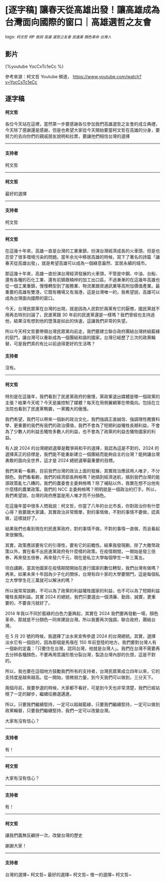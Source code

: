 # [逐字稿] 讓春天從高雄出發！讓高雄成為台灣面向國際的窗口｜高雄選哲之友會 

###### tags: `柯文哲` `柯P` `致詞` `高雄` `選哲之友會` `民進黨` `顏色革命` `台灣人`

## 影片

{%youtube YocCxTc1eCc %}

參考來源：柯文哲 Youtube 頻道， https://www.youtube.com/watch?v=YocCxTc1eCc


## 逐字稿

#### 柯文哲

各位今天站在這裡，當然第一步要感謝各位參加我們高雄選哲之友會的成立典禮，今天除了感謝還是感謝，但是也希望大家從今天開始要當柯文哲在高雄的分身，要努力的去向你們的親戚朋友說明和拉票，要讓他們相信台灣的選擇

---

#### 支持者

柯文哲

---

#### 柯文哲

最好的選擇

---

#### 支持者

柯文哲

---

#### 柯文哲

在這幾十年來，高雄一直是台灣的工業重鎮，扮演台灣經濟成長的火車頭，但是也忍受了很多環境污染的問題。當年余光中移居高雄的時候，寫下了著名的詩篇「讓春天從高雄出發」，就是希望高雄可以成為一個綠意盎然、宜居永續的城市。

那這幾十年來，高雄一直扮演台灣經濟發展的火車頭，不管是中鋼、中油、台船、還有各種的石化工業、還有前鎮跟楠梓的加工出口區。不過漸漸的在這幾年高雄也從一個工業重鎮，慢慢轉型到了服務業、物流業跟資通訊業等高附加價值產業。最重要的高雄有雙港，它既有機場又有海港，這是台灣唯一的，我希望說，高雄可以成為台灣面向國際的窗口。

今天，台灣民眾黨在台灣的出現，就是因為人民對於兩黨有它的厭倦，國民黨就不用再去特別討論了，民進黨跟 30 年前的民進黨還是一樣嗎？我們曾經也支持過他，結果沒有想到他的墮落是如此的快速，這讓我們非常的失望。

所以今天柯文哲要帶領台灣民眾黨向前走，我們要建立聯合政府團結台灣終結藍綠的惡鬥，讓台灣可以重新成為一個團結和諧的國家。台灣已經歷了三次的政黨輪替，可是我們真的有比以前過得更好的生活嗎？

#### 支持者

沒有。

---

#### 柯文哲

特別是在這幾年，我們看到了民進黨政府的傲慢，黨政軍退出媒體是哪一個政黨的主張？結果今天呢？今天是誰控制了媒體？每天在用側翼網軍在帶風向。包括在立法院也看到了民進黨鴨霸，一黨獨大的傲慢。

我們希望，我們可以帶來一個新的政治文化，我們強調正直誠信、強調理性務實科學，更重要的我們有我們的政治價值，我們不會為了短期利益犧牲長期利益，不會為了少數人的利益去犧牲多數人的利益，也不會為了政黨的利益去犧牲國家的利益。

有人說 2024 的台灣總統選舉是戰爭與和平的選擇，我認為這是不對的，2024 的選擇真正的目標是，我們能不能重新建立一個團結而能夠自主的台灣？能夠讓台灣勇敢的面向全世界，這才是 2024 總統選舉最重要的目標。

我們來看一看齁，目前我們台灣的政治上面的發展，其實政治應該用人唯才，不分顏色。我們看看齁，我們的經濟部長夠格嗎？她搞到經濟迷航，搞到我們台灣的能源政策亂七八糟的。我們的農委會主委夠格嗎？除了補貼以外，我實在想不出他有什麼樣的農業政策。我們的 NCC 主委夠格嗎？明明就是一個政治的打手。所以，我們希望說，台灣的政府應當是用人唯才而不分顏色。

在這幾年當中很多人問我說：柯文哲，你當了八年的台北市長，你對政治你有什麼心得？我要跟大家講，其實政治非常簡單，對的事情做，不對的事情不要做，認真做，這樣就好了。

結果我們也看到現在的民進黨政府，對的事情不做，不對的事情一直做，而且看起來很懶惰。

其實，政策應該要有它的引導性，要有它的前瞻性。結果我發現齁，除了大撒幣政策以外，實在看不出民進黨政府有什麼樣的政策。在疫情期間，一開始是發三倍券，再來發五倍券，再來發六千元，現在是私立大學每個學生一年三萬五。

坦白講齁，當其他國家在疫情期間開始在進行國家的數位轉型，我們台灣有做嗎？再來，如果未來十年因為少子化的關係，台灣有四十家的大學要關門，這是每個私立大學學生花三萬就可以解決的嗎？

所以我常常說齁，不可以為了政黨的利益犧牲國家的利益，也不可以為了短期利益犧牲長期利益。其實 2024 的總統，我們只要選出一個清廉、勤政、誠實，更重要的，不要貪污就好了。

2014 年我以不同於藍綠的白色力量興起，其實在 2024 我們要再發動一場，顏色革命，那就是不分顏色一同來建設台灣。所以我要再次強調，聯合政府，團結台灣。

在 5 月 20 號的時候，我選擇了淡水來宣佈參選 2024 的台灣總統。其實，選擇淡水它有一個目的，因為那個是馬偕在 150 年前登陸的地方。我們要對台灣人有一個新的定義：「只要住在台灣，認同台灣，他就是台灣人」。我們在台灣不需要再去分辨各種顏色，不要再用意識形態分裂台灣，製造台灣內部的仇恨，這是不對的。

所以，我也要在這個地方鼓勵我們所有的支持者，台灣民眾黨成立四年以來，它的支持度是越來越高。從一開始，很微弱力量，到今天我們可以做到，三分天下。

兩個月前，我要參選的時候，大家都不看好，可是到今天也非常清楚，我們已經站穩了一定的腳步，繼續往勝選邁進。

所以，只要我們繼續堅持，一定可以超越藍綠，只要我們繼續堅持，一定可以做到政黨輪替，只要我們繼續堅持，我們一定可以改變台灣。

大家有沒有信心？

---

#### 支持者

有！

---

#### 柯文哲

大家有沒有信心？

---

#### 支持者

有！

---

#### 柯文哲

讓我們義無反顧拼一次，改變台灣的歷史 

謝謝大家！

---

#### 支持者

台灣的選擇~ 柯文哲~
最好的選擇~ 柯文哲~
惟一的選擇~ 柯文哲~
